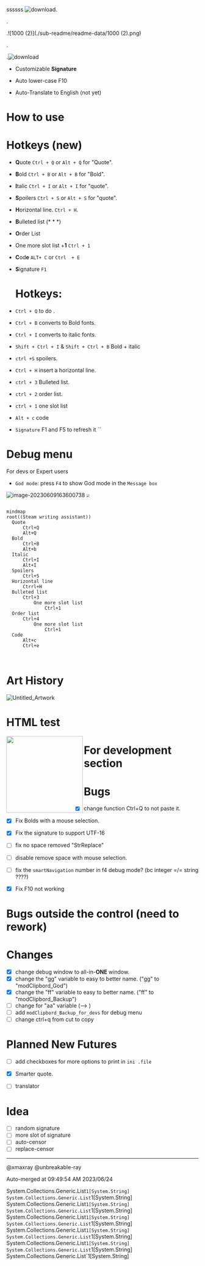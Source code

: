 ssssss
![download](./sub-readme/readme-data/22.jpg).

.

.![1000 (2)](./sub-readme/readme-data/1000 (2).png)

.

.![download](./sub-readme/readme-data/download-1687324551111-4.jpg)




* Customizable **Signature**

  

* Auto lower-case F10

  

* Auto-Translate to English (not yet)


# 	How to use 



# Hotkeys (new)

- **Q**uote `Ctrl + Q` or `Alt + Q` for "Quote".

- **B**old  `Ctrl + B` or `Alt + B` for "Bold".

- **I**talic  `Ctrl + I` or `Alt + I` for "quote".

- **S**poilers `Ctrl + S` or `Alt + S` for "quote".

- **H**orizontal line. `Ctrl + H`.

- **B**ulleted list (* * *) 

- **O**rder List

- One more slot list +**1** `Ctrl + 1`

- **C**od**e** `ALT+ C`  or `Ctrl  + E`

- **S**ignature `F1`

  

  # Hotkeys:

- `Ctrl + Q`  to do  . 
- `Ctrl + B` converts to Bold fonts.
- `Ctrl + I` converts to italic fonts.
- `Shift + Ctrl + I` & `Shift + Ctrl + B`  Bold + italic 
- `ctrl +S`  spoilers.
- `Ctrl + H`  insert a horizontal line.
- `ctrl + 3` Bulleted list.
- `ctrl + 2` order list.
- `ctrl + 1` one slot list
- `Alt + c`   code
- `Signature` F1  and  F5 to  refresh it  ``









# Debug menu

For devs or Expert users

- `God mode`:  press `F4`  to show God mode in the `Message box`



<img src="./assets/image-20230609163600738.png" alt="image-20230609163600738"  />







<img src="./assets/info.drawio.png" style="zoom:50%;" />













  ````mermaid

  mindmap
  root((Steam writing assistant))
  	Quote
  		Ctrl+Q	
  		Alt+Q
  	Bold
  		Ctrl+B
  		Alt+b
  	Italic
  		Ctrl+I
  		Alt+I
  	Spoilers
  		Ctrl+S
  	Horizontal line
  		Ctrrl+H
  	Bulleted list
  		Ctrl+3
  			One more slot list
  				Ctrl+1
  	Order list
  		Ctrl+4
  			One more slot list
  				Ctrl+1
  	Code
  		Alt+c
  		Ctrl+e
  	
  	
  
  ````











# Art History

![Untitled_Artwork](./assets/Untitled_Artwork-1686260924370-1.jpg)







# HTML test

<img align="left" width="200" src="https://www.rd.com/wp-content/uploads/2018/02/25_Hilarious-Photos-that-Will-Get-You-Through-the-Week_280228817_Doty911.jpg" />

# For development section

# Bugs 													

- [x] change function Ctrl+Q to not paste it.

- [x] Fix Bolds with a mouse selection.

- [x] Fix the signature to support UTF-16

- [ ] fix no space removed "StrReplace"

- [ ] disable remove space with mouse selection.

- [ ] fix the `smartNavigation` number in f4 debug mode? (bc integer =/= string ????)

- [x] Fix F10 not working

  

  

# Bugs outside the control (need to rework)






# Changes

- [x] change debug window to all-in-**ONE** window.
- [x] change the "gg" variable to easy to better name. ("gg" to "modClipbord_God")
- [x] change the "ff" variable to easy to better name. ("ff" to "modClipbord_Backup")
- [ ] change for "aa" variable (--> )
- [ ] add `modClipbord_Backup_for_devs` for debug menu
- [ ] change ctrl+q from cut to copy

# Planned New Futures											

- [ ] add checkboxes for more options to print in `ini .file`

- [x] Smarter quote.
- [ ] translator



# Idea 

- [ ] random signature
- [ ]  more  slot of signature
- [ ]  auto-censor
- [ ]  replace-censor

------

@xmaxray 									@unbreakable-ray





Auto-merged at 09:49:54 AM 2023/06/24	

System.Collections.Generic.List`1[System.String]
System.Collections.Generic.List`1[System.String]
System.Collections.Generic.List`1[System.String]
System.Collections.Generic.List`1[System.String]
System.Collections.Generic.List`1[System.String]
System.Collections.Generic.List`1[System.String]
System.Collections.Generic.List`1[System.String]
System.Collections.Generic.List`1[System.String]
System.Collections.Generic.List`1[System.String]
System.Collections.Generic.List`1[System.String]
System.Collections.Generic.List`1[System.String]
